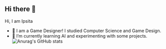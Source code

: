 ## Hi there 👋

Hi, I am Ipsita
- 🔭 I am a Game Designer! I studied Computer Science and Game Design.
- 🌱 I’m currently learning AI and experimenting with some projects.
![Anurag's GitHub stats](https://github-readme-stats.vercel.app/api?username=anuraghazra&theme=dark&show_icons=true)
